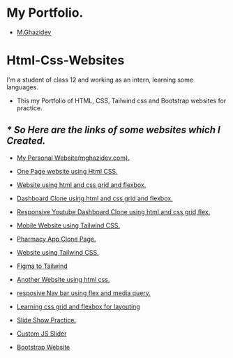 # My Portfolio.

- [M.Ghazidev](https://mghazidev.github.io/html-css-websites/)

# Html-Css-Websites
I'm a student of class 12 and working as an intern, learning some languages.

- This my Portfolio of HTML, CSS, Tailwind css and Bootstrap websites for practice.

## _\* So Here are the links of some websites which I Created._

- [My Personal Website(mghazidev.com).](https://github.com/mghazidev/html-css-websites/tree/main/personal-website)

- [One Page website using Html CSS.](https://github.com/mghazidev/html-css-websites/tree/main/grid-flex-layout-prac)

- [Website using html and css grid and flexbox.](https://github.com/mghazidev/html-css-websites/tree/main/website2)

- [Dashboard Clone using html and css grid and flexbox.](https://github.com/mghazidev/html-css-websites/tree/main/Dashboard-clone)

- [Responsive Youtube Dashboard Clone using html and css grid,flex.](https://github.com/mghazidev/html-css-websites/tree/main/Website_3)

- [Mobile Website using Tailwind CSS.](https://github.com/mghazidev/html-css-websites/tree/main/mob-website)

- [Pharmacy App Clone Page.](https://github.com/mghazidev/html-css-websites/tree/main/mobile-app-learning)

- [Website using Tailwind CSS.](https://github.com/mghazidev/html-css-websites/tree/main/tailwind-website)

- [Figma to Tailwind](https://github.com/mghazidev/html-css-websites/tree/main/figma-to-tailwind)

- [Another Website using html css.](https://github.com/mghazidev/html-css-websites/tree/main/gridflex)

- [resposive Nav bar using flex and media query.](https://github.com/mghazidev/html-css-websites/tree/main/responsive-nav)

- [Learning css grid and flexbox for layouting](https://github.com/mghazidev/html-css-websites/tree/main/grid-flex-layout-prac)

- [Slide Show Practice.](https://github.com/mghazidev/html-css-websites/tree/main/slideshow-prac)

- [Custom JS Slider](https://github.com/mghazidev/html-css-websites/tree/main/js-slider)

- [Bootstrap Website](https://github.com/mghazidev/html-css-websites/tree/main/bootstrap-website)

